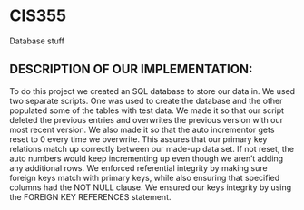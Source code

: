 # CIS355
Database stuff
## DESCRIPTION OF OUR IMPLEMENTATION:
To do this project we created an SQL database to store our data in. We used two separate scripts. One was used to create the database and the other populated some of the tables with test data. We made it so that our script deleted the previous entries and overwrites the previous version with our most recent version. We also made it so that the auto incrementor gets reset to 0 every time we overwrite. This assures that our primary key relations match up correctly between our made-up data set. If not reset, the auto numbers would keep incrementing up even though we aren’t adding any additional rows. We enforced referential integrity by making sure foreign keys match with primary keys, while also ensuring that specified columns had the NOT NULL clause. We ensured our keys integrity by using the FOREIGN KEY REFERENCES statement.
